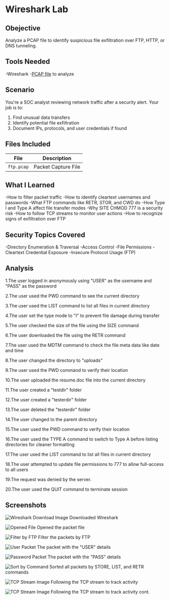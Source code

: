 # Wireshark Lab

## Obejective
Analyze a PCAP file to identify suspicious file exfiltration over FTP, HTTP, or DNS tunneling.

## Tools Needed
-Wireshark
-<a href="https://www.cloudshark.org/captures/abdc8742488f">PCAP file</a> to analyze

## Scenario
You're a SOC analyst reviewing network traffic after a security alert. Your job is to:

1. Find unusual data transfers
2. Identify potential file exfiltration
3. Document IPs, protocols, and user credentials if found

## Files Included
| File | Description |
|------|-------------|
| `ftp.pcap` | Packet Capture File |

## What I Learned
-How to filter packet traffic
-How to identify cleartext usernames and passwords
-What FTP commands like RETR, STOR, and CWD do
-How Type I and Type A affect file transfer modes
-Why SITE CHMOD 777 is a security risk
-How to follow TCP streams to monitor user actions
-How to recognize signs of exfiltration over FTP

## Security Topics Covered
-Directory Enumeration & Traversal
-Access Control
-File Permissions
-Cleartext Credential Exposure
-Insecure Protocol Usage (FTP)


## Analysis 
1.The user logged in anonymously using "USER" as the username and "PASS" as the password

2.The user used the PWD command to see the current directory

3.The user used the LIST command to list all files in current directory

4.The user set the type mode to "I" to prevent file damage during transfer

5.The user checked the size of the file using the SIZE command

6.The user downloaded the file using the RETR command

7.The user used the MDTM command to check the file meta data like date and time

8.The user changed the directory to "uploads"

9.The user used the PWD command to verify their location

10.The user uploaded the resume.doc file into the current directory

11.The user created a "testdir" folder

12.The user created a "testerdir" folder

13.The user deleted the "testerdir" folder

14.The user changed to the parent directory

15.The user used the PWD command to verify their location

16.The user used the TYPE A command to switch to Type A before listing directories for cleaner formatting

17.The user used the LIST command to list all files in current directory

18.The user attempted to update file permissions to 777 to allow full-access to all users


19.The request was denied by the server.

20.The user used the QUIT command to terminate session 

## Screenshots
![Wireshark Download Image](wireshark_installation.png)
Downloaded Wireshark

![Opened File](open_file.png)
Opened the packet file

![Filter by FTP](filter_by_ftp.png)
Filter the packets by FTP

![User Packet](user_packet.png)
The packet with the "USER" details

![Password Packet](password_packet.png)
The packet with the "PASS" details

![Sort by Command](command_sort.png)
Sorted all packets by STORE, LIST, and RETR commands

![TCP Stream Image](tcp_stream.png)
Following the TCP stream to track activity

![TCP Stream Image](tcp_stream_2.png)
Following the TCP stream to track activity cont.




